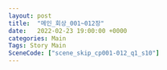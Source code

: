 ```yaml
---
layout: post
title:  "메인_회상_001~012장"
date:   2022-02-23 19:00:00 +0000
categories: Main
Tags: Story Main
SceneCode: ["scene_skip_cp001-012_q1_s10"]
---
```

